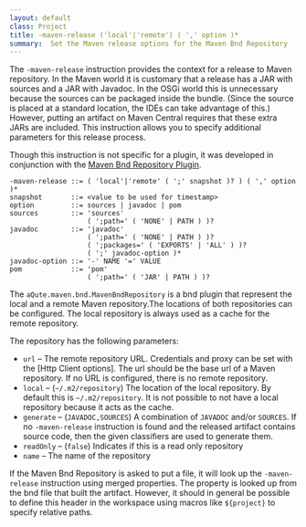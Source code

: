 ```yaml
---
layout: default
class: Project
title: -maven-release ('local'|'remote') ( ',' option )*
summary:  Set the Maven release options for the Maven Bnd Repository
---
```


The `-maven-release` instruction provides the context for a release to Maven repository. In the Maven world it is customary that a release has a JAR with sources and a JAR with Javadoc. In the OSGi world this is unnecessary because the sources can be packaged inside the bundle. (Since the source is placed at a standard location, the IDEs can take advantage of this.) However, putting an artifact on Maven Central requires that these extra JARs are included. This instruction allows you to specify additional parameters for this release process.

Though this instruction is not specific for a plugin, it was developed in conjunction with the [Maven Bnd Repository Plugin][1].


    -maven-release ::= ( 'local'|'remote' ( ';' snapshot )? ) ( ',' option )*
    snapshot       ::= <value to be used for timestamp>
    option         ::= sources | javadoc | pom
    sources        ::= 'sources' 
                       ( ';path=' ( 'NONE' | PATH ) )?
    javadoc        ::= 'javadoc'
                       ( ';path=' ( 'NONE' | PATH ) )?
                       ( ';packages=' ( 'EXPORTS' | 'ALL' ) )?
                       ( ';' javadoc-option )*
    javadoc-option ::= '-' NAME '=' VALUE
    pom            ::= 'pom'
                       ( ';path=' ( 'JAR' | PATH ) )?

The `aQute.maven.bnd.MavenBndRepository` is a bnd plugin that represent the local and a remote Maven repository.The locations of both repositories can be configured. The local repository is always used as a cache for the remote repository.

The repository has the following parameters:

* `url` – The remote repository URL. Credentials and proxy can be set with the [Http Client options]. The url should be the base url of a Maven repository. If no URL is configured, there is no remote repository.
* `local`  – (`~/.m2/repository`) The location of the local repository. By default this is `~/.m2/repository`. It is not possible to not have a local repository because it acts as the cache.
* `generate` – (`JAVADOC,SOURCES`) A combination of `JAVADOC` and/or `SOURCES`. If no `-maven-release` instruction is found and the released artifact contains source code, then the given classifiers are used to generate them.
* `readOnly` – (`false`) Indicates if this is a read only repository
* `name` – The name of the repository

If the Maven Bnd Repository is asked to put a file, it will look up the `-maven-release` instruction using merged properties. The property is looked up from the bnd file that built the artifact. However, it should in general be possible to define this header in the workspace using macros like `${project}` to specify relative paths.

[1]: /plugins/maven
